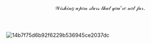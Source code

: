 <body>
  <Header>𝒲𝒾𝓈𝒽𝒾𝓃𝑔 𝓊𝓅𝑜𝓃 𝓈𝓉𝒶𝓇𝓈 𝓉𝒽𝒶𝓉 𝓎𝑜𝓊'𝓇𝑒 𝓃𝑜𝓉 𝒻𝒶𝓇.</Header>

 ![14b7f75d6b92f6229b536945ce2037dc](https://github.com/user-attachments/assets/c2146ce4-837f-4bf3-bb5f-aff449918abc)


</body>
